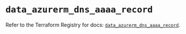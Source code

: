 # `data_azurerm_dns_aaaa_record`

Refer to the Terraform Registry for docs: [`data_azurerm_dns_aaaa_record`](https://registry.terraform.io/providers/hashicorp/azurerm/4.48.0/docs/data-sources/dns_aaaa_record).
